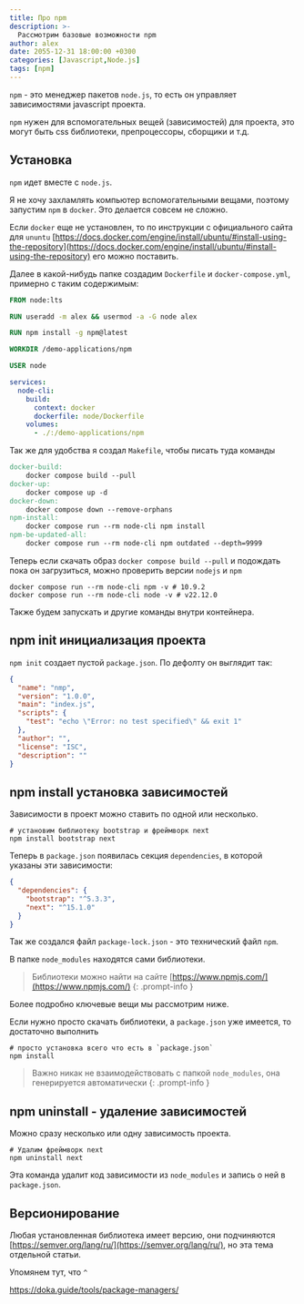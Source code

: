 ```yaml
---
title: Про npm
description: >-
  Рассмотрим базовые возможности npm
author: alex
date: 2055-12-31 18:00:00 +0300
categories: [Javascript,Node.js]
tags: [npm]
---
```


`npm` - это менеджер пакетов `node.js`, то есть он управляет зависимостями javascript проекта.

`npm` нужен для вспомогательных вещей (зависимостей) для проекта, это могут быть css библиотеки, препроцессоры, сборщики и т.д.

## Установка

`npm` идет вместе с `node.js`.

Я не хочу захламлять компьютер вспомогательными вещами, поэтому запустим `npm` в `docker`. Это делается совсем не сложно.

Если `docker` еще не установлен, то по инструкции с официального сайта для `ununtu` [https://docs.docker.com/engine/install/ubuntu/#install-using-the-repository](https://docs.docker.com/engine/install/ubuntu/#install-using-the-repository) его можно поставить.

Далее в какой-нибудь папке создадим `Dockerfile` и `docker-compose.yml`, примерно с таким содержимым:

```dockerfile
FROM node:lts

RUN useradd -m alex && usermod -a -G node alex

RUN npm install -g npm@latest

WORKDIR /demo-applications/npm

USER node
```

````yaml
services:
  node-cli:
    build:
      context: docker
      dockerfile: node/Dockerfile
    volumes:
      - ./:/demo-applications/npm
````

Так же для удобства я создал `Makefile`, чтобы писать туда команды

````makefile
docker-build:
	docker compose build --pull
docker-up:
	docker compose up -d
docker-down:
	docker compose down --remove-orphans
npm-install:
	docker compose run --rm node-cli npm install
npm-be-updated-all:
	docker compose run --rm node-cli npm outdated --depth=9999
````

Теперь если скачать образ `docker compose build --pull` и подождать пока он загрузиться, можно проверить версии `nodejs` и `npm`

````shell
docker compose run --rm node-cli npm -v # 10.9.2
docker compose run --rm node-cli node -v # v22.12.0
````

Также будем запускать и другие команды внутри контейнера.

## npm init инициализация проекта

`npm init` создает пустой `package.json`. По дефолту он выглядит так:

````json
{
  "name": "nmp",
  "version": "1.0.0",
  "main": "index.js",
  "scripts": {
    "test": "echo \"Error: no test specified\" && exit 1"
  },
  "author": "",
  "license": "ISC",
  "description": ""
}

````

## npm install установка зависимостей

Зависимости в проект можно ставить по одной или несколько.

```shell
# установим библиотеку bootstrap и фреймворк next
npm install bootstrap next
```

Теперь в `package.json` появилась секция `dependencies`, в которой указаны эти зависимости:

````json
{
  "dependencies": {
    "bootstrap": "^5.3.3",
    "next": "^15.1.0"
  }
}
````

Так же создался файл `package-lock.json` - это технический файл `npm`.

В папке `node_modules` находятся сами библиотеки.

> Библиотеки можно найти на сайте [https://www.npmjs.com/](https://www.npmjs.com/)
{: .prompt-info }

Более подробно ключевые вещи мы рассмотрим ниже.

Если нужно просто скачать библиотеки, а `package.json` уже имеется, то достаточно выполнить

```shell
# просто установка всего что есть в `package.json`
npm install
```

> Важно никак не взаимодействовать с папкой `node_modules`, она генерируется автоматически
{: .prompt-info }

## npm uninstall - удаление зависимостей

Можно сразу несколько или одну зависимость проекта.

````shell
# Удалим фреймворк next
npm uninstall next
````

Эта команда удалит код зависимости из `node_modules` и запись о ней в `package.json`.

## Версионирование

Любая установленная библиотека имеет версию, они подчиняются [https://semver.org/lang/ru/](https://semver.org/lang/ru/), но эта тема отдельной статьи.

Упомянем тут, что `^`


https://doka.guide/tools/package-managers/


